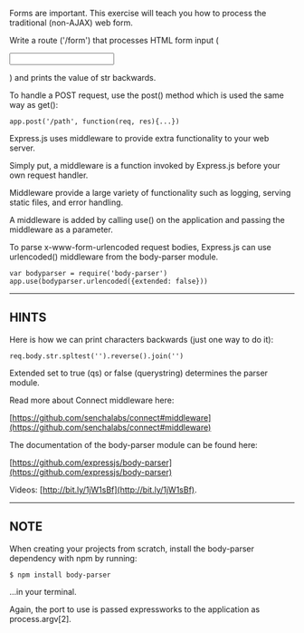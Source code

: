 
Forms are important. This exercise will teach you how to process the traditional (non-AJAX) web form.

Write a route ('/form') that processes HTML form input
(<form><input name="str"/></form>) and prints the value of str backwards.

To handle a POST request, use the post() method which is used the same way as get():

    app.post('/path', function(req, res){...})

Express.js uses middleware to provide extra functionality to your web server.

Simply put, a middleware is a function invoked by Express.js before your own
request handler.

Middleware provide a large variety of functionality such as logging, serving
static files, and error handling.

A middleware is added by calling use() on the application and passing the
middleware as a parameter.

To parse x-www-form-urlencoded request bodies, Express.js can use urlencoded()
middleware from the body-parser module.

    var bodyparser = require('body-parser')
    app.use(bodyparser.urlencoded({extended: false}))

-------------------------------------------------------------------------------

## HINTS

Here is how we can print characters backwards (just one way to do it):

    req.body.str.spltest('').reverse().join('')

Extended set to true (qs) or false (querystring) determines the parser module.

Read more about Connect middleware here:

  [https://github.com/senchalabs/connect#middleware](https://github.com/senchalabs/connect#middleware)

The documentation of the body-parser module can be found here:

  [https://github.com/expressjs/body-parser](https://github.com/expressjs/body-parser)

Videos: [http://bit.ly/1jW1sBf](http://bit.ly/1jW1sBf).

-------------------------------------------------------------------------------

## NOTE

When creating your projects from scratch, install the body-parser dependency
with npm by running:

    $ npm install body-parser

…in your terminal.

Again, the port to use is passed expressworks to the application as process.argv[2].

